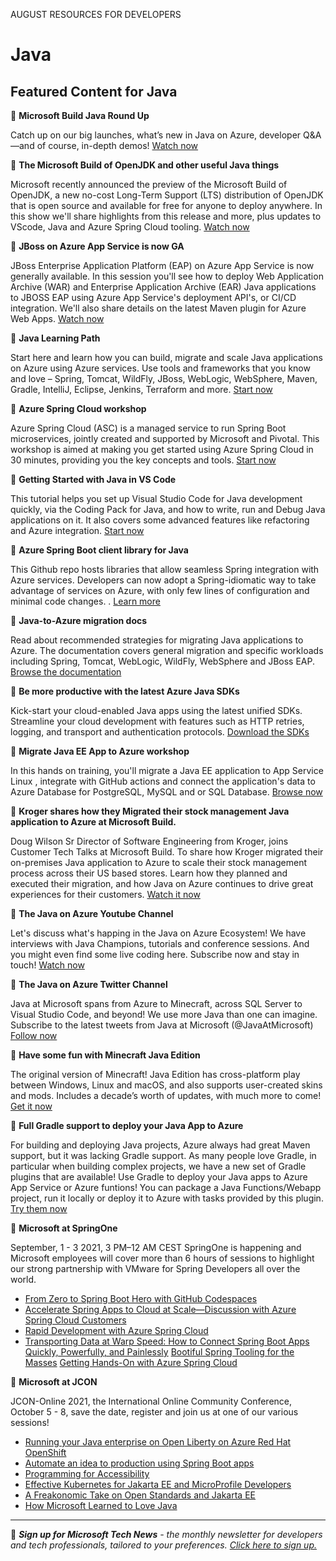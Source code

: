 AUGUST RESOURCES FOR DEVELOPERS

# Java

## Featured Content for Java

:cinema: **Microsoft Build Java Round Up**

Catch up on our big launches, what’s new in Java on Azure, developer Q&A—and of course, in-depth demos! [Watch now](https://www.youtube.com/watch?v=wF7U699gHok)  

:cinema: **The Microsoft Build of OpenJDK and other useful Java things**

Microsoft recently announced the preview of the Microsoft Build of OpenJDK, a new no-cost Long-Term Support (LTS) distribution of OpenJDK that is open source and available for free for anyone to deploy anywhere. In this show we'll share highlights from this release and more, plus updates to VScode, Java and Azure Spring Cloud tooling. [Watch now]( https://channel9.msdn.com/Shows/The-Launch-Space/The-Microsoft-Build-of-OpenJDK-and-other-useful-Java-things)

:cinema: **JBoss on Azure App Service is now GA**

JBoss Enterprise Application Platform (EAP) on Azure App Service is now generally available. In this session you'll see how to deploy Web Application Archive (WAR) and Enterprise Application Archive (EAR) Java applications to JBOSS EAP using Azure App Service's deployment API's, or CI/CD integration. We'll also share details on the latest Maven plugin for Azure Web Apps. [Watch now]( https://channel9.msdn.com/Shows/The-Launch-Space/JBoss-on-Azure-App-Service-is-now-GA)

:scroll: **Java Learning Path**

Start here and learn how you can build, migrate and scale Java applications on Azure using Azure services. Use tools and frameworks that you know and love – Spring, Tomcat, WildFly, JBoss, WebLogic, WebSphere, Maven, Gradle, IntelliJ, Eclipse, Jenkins, Terraform and more. [Start now](https://docs.microsoft.com/learn/paths/java-on-azure/?WT.mc_id=java-00000-ropreddy)

:scroll: **Azure Spring Cloud workshop**

Azure Spring Cloud (ASC) is a managed service to run Spring Boot microservices, jointly created and supported by Microsoft and Pivotal. This workshop  is aimed at making you get started using Azure Spring Cloud in 30 minutes, providing you the key concepts and tools. [Start now](https://docs.microsoft.com/learn/modules/azure-spring-cloud-workshop/)

:scroll: **Getting Started with Java in VS Code**

This tutorial helps you set up Visual Studio Code for Java development quickly, via the Coding Pack for Java, and how to write, run and Debug Java applications on it. It also covers some advanced features like refactoring and Azure integration. [Start now](https://code.visualstudio.com/docs/java/java-tutorial)

:scroll: **Azure Spring Boot client library for Java**

This Github repo hosts libraries that allow seamless Spring integration with Azure services. Developers can now adopt a Spring-idiomatic way to take advantage of services on Azure, with only few lines of configuration and minimal code changes.
. [Learn more](https://github.com/Azure/azure-sdk-for-java/tree/main/sdk/spring)

:scroll: **Java-to-Azure migration docs**

Read about recommended strategies for migrating Java applications to Azure. The documentation covers general migration and specific workloads including Spring, Tomcat, WebLogic, WildFly, WebSphere and JBoss EAP. [Browse the documentation](https://docs.microsoft.com/azure/developer/java/migration/)

:scroll: **Be more productive with the latest Azure Java SDKs**

Kick-start your cloud-enabled Java apps using the latest unified SDKs. Streamline your cloud development with features such as HTTP retries, logging, and transport and authentication protocols. [Download the SDKs](https://azure.github.io/azure-sdk/releases/latest/index.html#java)

:scroll: **Migrate Java EE App to Azure workshop**

In this hands on training, you'll migrate a Java EE application to App Service Linux , integrate with GitHub actions and connect the application's data to Azure Database for PostgreSQL, MySQL and or SQL Database. [Browse now](https://github.com/Azure-Samples/migrate-javaee-app-to-azure-training)

:cinema: **Kroger shares how they Migrated their stock management Java application to Azure at Microsoft Build.**

Doug Wilson Sr Director of Software Engineering from Kroger, joins Customer Tech Talks at Microsoft Build. To share how Kroger migrated their on-premises Java application to Azure to scale their stock management process across their US based stores. Learn how they planned and executed their migration, and how Java on Azure continues to drive great experiences for their customers. [Watch it now](https://techcommunity.microsoft.com/t5/video-hub/kroger-shares-how-they-migrated-their-stock-management-java/m-p/2436903)

:cinema: **The Java on Azure Youtube Channel**

Let's discuss what's happing in the Java on Azure Ecosystem! We have interviews with Java Champions, tutorials and conference sessions. And you might even find some live coding here. Subscribe now and stay in touch! [Watch now](https://www.youtube.com/c/JavaonAzure/playlists)

:scroll: **The Java on Azure Twitter Channel**

Java at Microsoft spans from Azure to Minecraft, across SQL Server to Visual Studio Code, and beyond! We use more Java than one can imagine. Subscribe to the latest tweets from Java at Microsoft (@JavaAtMicrosoft) [Follow now](https://twitter.com/JavaAtMicrosoft)

:scroll: **Have some fun with Minecraft Java Edition**

The original version of Minecraft! Java Edition has cross-platform play between Windows, Linux and macOS, and also supports user-created skins and mods. Includes a decade’s worth of updates, with much more to come! [Get it now](https://www.minecraft.net/store/minecraft-java-edition)

:scroll: **Full Gradle support to deploy your Java App to Azure**

For building and deploying Java projects, Azure always had great Maven support, but it was lacking Gradle support. As many people love Gradle, in particular when building complex projects, we have a new set of Gradle plugins that are available! Use Gradle to deploy your Java apps to Azure App Service or Azure funtions! You can package a Java Functions/Webapp project, run it locally or deploy it to Azure with tasks provided by this plugin. [Try them now](https://github.com/microsoft/azure-gradle-plugins)

📆 **Microsoft at SpringOne**

September, 1 - 3 2021, 3 PM–12 AM CEST SpringOne is happening and Microsoft employees will cover more than 6 hours of sessions to highlight our strong partnership with VMware for Spring Developers all over the world.

* [From Zero to Spring Boot Hero with GitHub Codespaces](https://springone.io/2021/sessions/from-zero-to-spring-boot-hero-with-github-codespaces)
* [Accelerate Spring Apps to Cloud at Scale—Discussion with Azure Spring Cloud Customers](https://springone.io/2021/sessions/accelerate-spring-apps-to-cloud-at-scale-discussion-with-azure-spring-cloud-customers)
* [Rapid Development with Azure Spring Cloud](https://springone.io/2021/sessions/rapid-development-with-azure-spring-cloud)
* [Transporting Data at Warp Speed: How to Connect Spring Boot Apps Quickly, Powerfully, and Painlessly](https://springone.io/2021/sessions/transporting-data-at-warp-speed)
[Bootiful Spring Tooling for the Masses](https://springone.io/2021/sessions/spring-tools-4-bootiful-spring-tooling-for-the-masses)
[Getting Hands-On with Azure Spring Cloud](https://springone.io/2021/workshops/instructorled/microsoft)

📆 **Microsoft at JCON**

JCON-Online 2021, the International Online Community Conference, October 5 - 8, save the date, register and join us at one of our various sessions!

* [Running your Java enterprise on Open Liberty on Azure Red Hat OpenShift](https://jcon.sched.com/event/kK4C/running-your-java-enterprise-on-open-liberty-on-azure-red-hat-openshift)
* [Automate an idea to production using Spring Boot apps](https://jcon.sched.com/event/jzy4/automate-an-idea-to-production-using-spring-boot-apps)
* [Programming for Accessibility](https://jcon.sched.com/event/kuM8/programming-for-accessibility)
* [Effective Kubernetes for Jakarta EE and MicroProfile Developers](https://jcon.sched.com/event/k5dw/effective-kubernetes-for-jakarta-ee-and-microprofile-developers)
* [A Freakonomic Take on Open Standards and Jakarta EE](https://jcon.sched.com/event/jwVc/a-freakonomic-take-on-open-standards-and-jakarta-ee)
* [How Microsoft Learned to Love Java](https://jcon.sched.com/event/jzyz/how-microsoft-learned-to-love-java)


---

:bookmark: ***Sign up for Microsoft Tech News** - the monthly newsletter for developers and tech professionals, tailored to your preferences. [Click here to sign up.](https://developer.microsoft.com/en-us/Newsletter/?ocid=AID3034986)*
